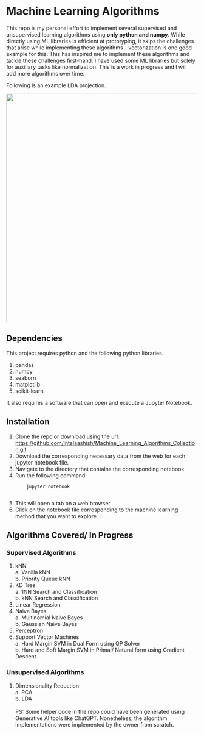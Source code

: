 # Machine Learning Algorithms
This repo is my personal effort to implement several supervised and unsupervised learning algorithms using **only python and numpy**. While directly using ML libraries is efficient at prototyping, it skips the challenges that arise while implementing these algorithms - vectorization is one good example for this. This has inspired me to implement these algorithms and tackle these challenges first-hand. I have used some ML libraries but solely for auxiliary tasks like normalization. This is a work in progress and I will add more algorithms over time. <br>

Following is an example LDA projection.

<img src="https://github.com/being-aerys/Python_Numpy_Implementations_of_Machine_Learning_Algorithms/blob/master/Unsupervised_Methods/Dimension_Reduction/LDA_projections.PNG" width="700" height="600">

## Dependencies
This project requires python and the following python libraries.
1. pandas
2. numpy
3. seaborn
4. matplotlib
5. scikit-learn

It also requires a software that can open and execute a Jupyter Notebook.


## Installation
1. Clone the repo or download using the url: https://github.com/intelaashish/Machine_Learning_Algorithms_Collection.git
2. Download the corresponding necessary data from the web for each jupyter notebook file.
3. Navigate to the  directory that contains the corresponding notebook.
4. Run the following command:
    ```properties
        jupyter notebook
     

6. This will open a tab on a web browser.
7. Click on the notebook file corresponding to the machine learning method that you want to explore.

## Algorithms Covered/ In Progress
### Supervised Algorithms
1. kNN<br>
    a. Vanilla kNN<br>
    b. Priority Queue kNN<br>
2. KD Tree<br>
    a. 1NN Search and Classification<br>
    b. kNN Search and Classification<br>
2. Linear Regression
3. Naive Bayes<br>
    a. Multinomial Naive Bayes<br>
    b. Gaussian Naive Bayes
4. Perceptron<br>
5. Support Vector Machines<br>
    a. Hard Margin SVM in Dual Form using QP Solver<br>
    b. Hard and Soft Margin SVM in Primal/ Natural form using Gradient Descent 

### Unsupervised Algorithms
1. Dimensionality Reduction<br>
    a. PCA<br>
    b. LDA
<br><br>
PS: Some helper code in the repo could have been generated using Generative AI tools like ChatGPT. Nonetheless, the algorithm implementations were implemented by the owner from scratch.





